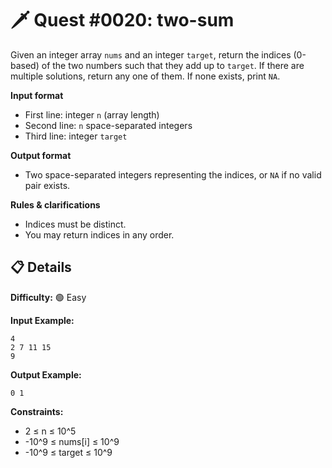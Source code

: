# 🗡️ Quest #0020: two-sum

Given an integer array `nums` and an integer `target`, return the indices (0-based) of the two numbers such that they add up to `target`. If there are multiple solutions, return any one of them. If none exists, print `NA`.

**Input format**
- First line: integer `n` (array length)
- Second line: `n` space-separated integers
- Third line: integer `target`

**Output format**
- Two space-separated integers representing the indices, or `NA` if no valid pair exists.

**Rules & clarifications**
- Indices must be distinct.
- You may return indices in any order.

## 📋 Details  
**Difficulty:** 🟢 Easy

**Input Example:**  
```
4
2 7 11 15
9
```

**Output Example:**  
```
0 1
```

**Constraints:**  
- 2 ≤ n ≤ 10^5
- -10^9 ≤ nums[i] ≤ 10^9
- -10^9 ≤ target ≤ 10^9
